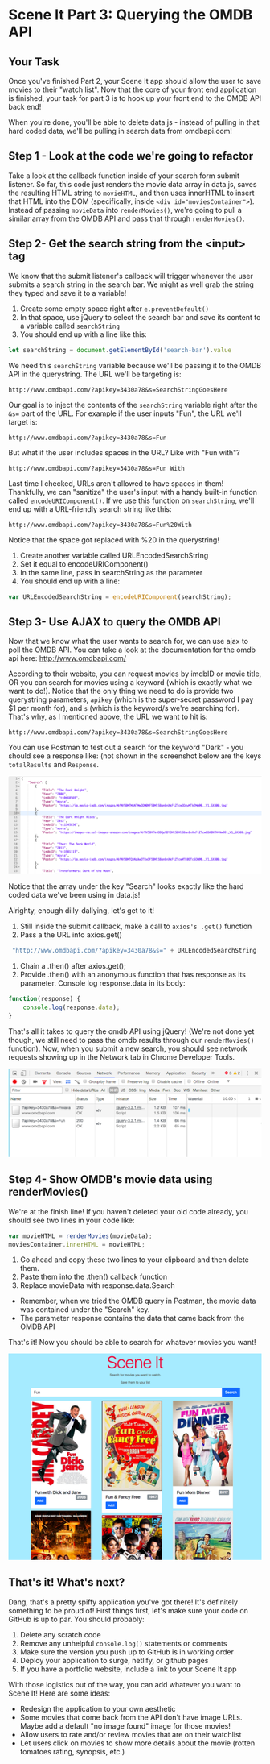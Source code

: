 # Scene It Part 3: Querying the OMDB API

## Your Task

Once you've finished Part 2, your Scene It app should allow the
user to save movies to their "watch list". Now that the core of your front end
application is finished, your task for part 3 is to hook up your front end to
the OMDB API back end!

When you're done, you'll be able to delete data.js - instead of pulling in that
hard coded data, we'll be pulling in search data from omdbapi.com!

## Step 1 - Look at the code we're going to refactor

Take a look at the callback function inside of your search form submit listener.
So far, this code just renders the movie data array in data.js, saves the
resulting HTML string to `movieHTML`, and then uses innerHTML to insert that
HTML into the DOM (specifically, inside `<div id="moviesContainer">`). Instead
of passing `movieData` into `renderMovies()`, we're going to pull a similar
array from the OMDB API and pass that through `renderMovies()`.

## Step 2- Get the search string from the \<input\> tag

We know that the submit listener's callback will trigger whenever the user
submits a search string in the search bar. We might as well grab the string they
typed and save it to a variable!

1. Create some empty space right after `e.preventDefault()`
1. In that space, use jQuery to select the search bar and save its content to a variable called `searchString`
1. You should end up with a line like this:
  ```js
  let searchString = document.getElementById('search-bar').value
  ```

We need this `searchString` variable because we'll be passing it to the OMDB API
in the querystring. The URL we'll be targeting is:

```
http://www.omdbapi.com/?apikey=3430a78&s=SearchStringGoesHere
```

Our goal is to inject the contents of the `searchString` variable right after
the `&s=` part of the URL. For example if the user inputs "Fun", the URL we'll
target is:

```
http://www.omdbapi.com/?apikey=3430a78&s=Fun
```

But what if the user includes spaces in the URL? Like with "Fun with"?

```
http://www.omdbapi.com/?apikey=3430a78&s=Fun With
```

Last time I checked, URLs aren't allowed to have spaces in them! Thankfully, we
can "sanitize" the user's input with a handy built-in function called
`encodeURIComponent()`. If we use this function on `searchString`, we'll end up
with a URL-friendly search string like this:

```
http://www.omdbapi.com/?apikey=3430a78&s=Fun%20With
```

Notice that the space got replaced with %20 in the querystring!

1. Create another variable called URLEncodedSearchString
1. Set it equal to encodeURIComponent()
1. In the same line, pass in searchString as the parameter
1. You should end up with a line:
```js
var URLEncodedSearchString = encodeURIComponent(searchString);
```

## Step 3- Use AJAX to query the OMDB API

Now that we know what the user wants to search for, we can use ajax to poll the
OMDB API. You can take a look at the documentation for the omdb api here:
http://www.omdbapi.com/

According to their website, you can request movies by imdbID or movie title, OR
you can search for movies using a keyword (which is exactly what we want to
do!). Notice that the only thing we need to do is provide two querystring
parameters, `apikey` (which is the super-secret password I pay $1 per month
for), and `s` (which is the keyword/s we're searching for). That's why, as I
mentioned above, the URL we want to hit is:

```
http://www.omdbapi.com/?apikey=3430a78&s=SearchStringGoesHere
```

You can use Postman to test out a search for the keyword "Dark" - you should see
a response like: (not shown in the screenshot below are the keys `totalResults`
and `Response`.

![scene it 1](images/part3-json-response.png)

Notice that the array under the key "Search" looks exactly like the hard coded
data we've been using in data.js!

Alrighty, enough dilly-dallying, let's get to it!
1. Still inside the submit callback, make a call to `axios's .get()` function
1. Pass a the URL into axios.get()
```js
 "http://www.omdbapi.com/?apikey=3430a78&s=" + URLEncodedSearchString
 ```
1. Chain a .then() after axios.get();
1. Provide .then() with an anonymous function that has response as its parameter. Console log response.data in its body:
```js
function(response) {
	console.log(response.data);
}
```

That's all it takes to query the omdb API using jQuery! (We're not done yet
though, we still need to pass the omdb results through our `renderMovies()`
function). Now, when you submit a new search, you should see network requests
showing up in the Network tab in Chrome Developer Tools.

![scene it 1](images/part3-devtools.png)

## Step 4- Show OMDB's movie data using renderMovies()

We're at the finish line! If you haven't deleted your old code already, you
should see two lines in your code like:

```js
var movieHTML = renderMovies(movieData);
moviesContainer.innerHTML = movieHTML;
```

1. Go ahead and copy these two lines to your clipboard and then delete them.
1. Paste them into the .then() callback function
1. Replace movieData with response.data.Search
  - Remember, when we tried the OMDB query in Postman, the movie data was contained under the "Search" key.
  - The parameter response contains the data that came back from the OMDB API

That's it! Now you should be able to search for whatever movies you want!

![scene it 1](images/part3-finished.png)

## That's it! What's next?

Dang, that's a pretty spiffy application you've got there! It's definitely
something to be proud of! First things first, let's make sure your code on
GitHub is up to par. You should probably:

1. Delete any scratch code
1. Remove any unhelpful `console.log()` statements or comments
1. Make sure the version you push up to GitHub is in working order
1. Deploy your application to surge, netlify, or github pages
1. If you have a portfolio website, include a link to your Scene It app

With those logistics out of the way, you can add whatever you want to Scene It!
Here are some ideas:

- Redesign the application to your own aesthetic
- Some movies that come back from the API don't have image URLs. Maybe add a default "no image found" image for those movies!
- Allow users to rate and/or review movies that are on their watchlist
- Let users click on movies to show more details about the movie (rotten tomatoes rating, synopsis, etc.)
